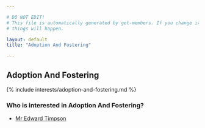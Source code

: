 ```yaml
---

# DO NOT EDIT!
# This file is automatically generated by get-members. If you change it, bad
# things will happen.

layout: default
title: "Adoption And Fostering"

---
```


## Adoption And Fostering

{% include interests/adoption-and-fostering.md %}

### Who is interested in Adoption And Fostering?


* [Mr Edward Timpson](/members/mr-edward-timpson.html)
